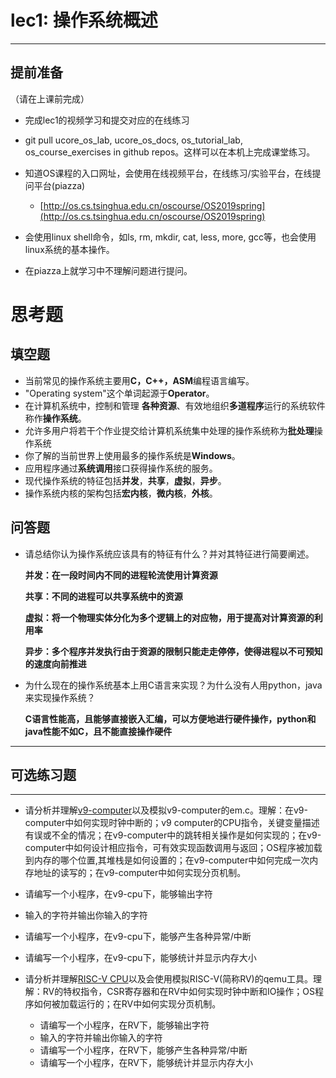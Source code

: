 # lec1: 操作系统概述

---

## **提前准备**

（请在上课前完成）

* 完成lec1的视频学习和提交对应的在线练习
* git pull ucore\_os\_lab, ucore\_os\_docs, os\_tutorial\_lab, os\_course\_exercises in github repos。这样可以在本机上完成课堂练习。
* 知道OS课程的入口网址，会使用在线视频平台，在线练习/实验平台，在线提问平台\(piazza\)
  * [http://os.cs.tsinghua.edu.cn/oscourse/OS2019spring](http://os.cs.tsinghua.edu.cn/oscourse/OS2019spring)


* 会使用linux shell命令，如ls, rm, mkdir, cat, less, more, gcc等，也会使用linux系统的基本操作。
* 在piazza上就学习中不理解问题进行提问。



# 思考题

## 填空题

* 当前常见的操作系统主要用**C，C++，ASM**编程语言编写。
* "Operating system"这个单词起源于**Operator**。
* 在计算机系统中，控制和管理 **各种资源**、有效地组织**多道程序**运行的系统软件称作**操作系统**。
* 允许多用户将若干个作业提交给计算机系统集中处理的操作系统称为**批处理**操作系统
* 你了解的当前世界上使用最多的操作系统是**Windows**。
* 应用程序通过**系统调用**接口获得操作系统的服务。
* 现代操作系统的特征包括**并发**，**共享**，**虚拟**，**异步**。
* 操作系统内核的架构包括**宏内核**，**微内核**，**外核**。


## 问答题

- 请总结你认为操作系统应该具有的特征有什么？并对其特征进行简要阐述。

  **并发：在一段时间内不同的进程轮流使用计算资源**

  **共享：不同的进程可以共享系统中的资源**

  **虚拟：将一个物理实体分化为多个逻辑上的对应物，用于提高对计算资源的利用率**

  **异步：多个程序并发执行由于资源的限制只能走走停停，使得进程以不可预知的速度向前推进**


- 为什么现在的操作系统基本上用C语言来实现？为什么没有人用python，java来实现操作系统？

  **C语言性能高，且能够直接嵌入汇编，可以方便地进行硬件操作，python和java性能不如C，且不能直接操作硬件**

---

## 可选练习题

---

- 请分析并理解[v9\-computer](https://github.com/chyyuu/os_tutorial_lab/blob/master/v9_computer/docs/v9_computer.md)以及模拟v9\-computer的em.c。理解：在v9\-computer中如何实现时钟中断的；v9 computer的CPU指令，关键变量描述有误或不全的情况；在v9\-computer中的跳转相关操作是如何实现的；在v9\-computer中如何设计相应指令，可有效实现函数调用与返回；OS程序被加载到内存的哪个位置,其堆栈是如何设置的；在v9\-computer中如何完成一次内存地址的读写的；在v9\-computer中如何实现分页机制。


- 请编写一个小程序，在v9-cpu下，能够输出字符


- 输入的字符并输出你输入的字符


- 请编写一个小程序，在v9-cpu下，能够产生各种异常/中断


- 请编写一个小程序，在v9-cpu下，能够统计并显示内存大小



- 请分析并理解[RISC-V CPU](http://www.riscvbook.com/chinese/)以及会使用模拟RISC\-V(简称RV)的qemu工具。理解：RV的特权指令，CSR寄存器和在RV中如何实现时钟中断和IO操作；OS程序如何被加载运行的；在RV中如何实现分页机制。
  - 请编写一个小程序，在RV下，能够输出字符
  - 输入的字符并输出你输入的字符
  - 请编写一个小程序，在RV下，能够产生各种异常/中断
  - 请编写一个小程序，在RV下，能够统计并显示内存大小
